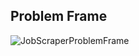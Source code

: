 ## Problem Frame
![JobScraperProblemFrame](https://github.com/user-attachments/assets/33f6b9ce-6b65-4d0f-9a30-570aa28c9800)
